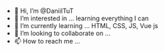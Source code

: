 - 👋 Hi, I’m @DaniilTuT
- 👀 I’m interested in ... learning everything I can
- 🌱 I’m currently learning ... HTML, CSS, JS, Vue js
- 💞️ I’m looking to collaborate on ...
- 📫 How to reach me ...

<!---
DaniilTuT/DaniilTuT is a ✨ special ✨ repository because its `README.md` (this file) appears on your GitHub profile.
You can click the Preview link to take a look at your changes.
--->
